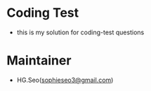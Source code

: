 # Coding Test
- this is my solution for coding-test questions
# Maintainer
- HG.Seo(sophieseo3@gmail.com)
